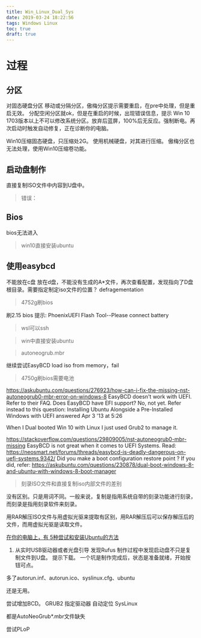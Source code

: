 ```yaml
---
title: Win_Linux_Dual_Sys
date: 2019-03-24 18:22:56
tags: Windows Linux
toc: true
draft: true
---
```


# 过程
## 分区
对固态硬盘分区
移动或分隔分区，傲梅分区提示需要重启，在pre中处理，但是重启无效。
分配空闲分区就ok，但是在重启的时候，出现错误信息，提示 Win 10 1703版本以上不可以修改系统分区。放弃后蓝屏，100%后无反应。强制断电。再次启动时触发自动修复，正在诊断你的电脑。

Win10压缩固态硬盘，只压缩处2G。
使用机械硬盘，对其进行压缩。
傲梅分区也无法处理，使用Win10压缩卷功能。

## 启动盘制作
直接复制ISO文件中内容到U盘中。
>错误：

## Bios
bios无法进入
>win10直接安装ubuntu

## 使用easybcd
不能放在c盘
放在d盘，不能没有生成的A*文件，再次查看配置，发现指向了D盘根目录。需要指定制定iso文件的位置？
defragementation

>4752g刷bios

刷2.15 bios 提示: PhoenixUEFI Flash Tool--Please connect battery

>wsl可以ssh

>win中直接安装ubuntu

>autoneogrub.mbr

继续尝试EasyBCD
load iso from memory，fail

>4750g刷bios需要电池

https://askubuntu.com/questions/276923/how-can-i-fix-the-missing-nst-autoneogrub0-mbr-error-on-windows-8
EasyBCD doesn't work with UEFI. Refer to their FAQ.
Does EasyBCD have EFI support? No, not yet.
Refer instead to this question: Installing Ubuntu Alongside a Pre-Installed Windows with UEFI
answered Apr 3 '13 at 5:26

When I Dual booted Win 10 with Linux I just used Grub2 to manage it.

https://stackoverflow.com/questions/29809005/nst-autoneogrub0-mbr-missing
EasyBCD is not great when it comes to UEFI Systems. Read: https://neosmart.net/forums/threads/easybcd-is-deadly-dangerous-on-uefi-systems.9342/ Did you make a boot configuration restore point ? If you did, refer: https://askubuntu.com/questions/230878/dual-boot-windows-8-and-ubuntu-with-windows-8-boot-manager


>刻录ISO文件和直接复制iso内部文件的差别

没有区别。只是用词不同。一般来说，复制是指用系统自带的刻录功能进行刻录，而刻录是指用刻录软件来刻录。

用RAR解压ISO文件与用虚拟光驱来提取有区别，用RAR解压后可以保存解压后的文件，而用虚拟光驱是读取文件。


[在你的电脑上，有 5种尝试和安装Ubuntu的方法](https://www.helplib.com/Linux/article_13874)
1. 从实时USB驱动器或者光盘引导
发现Rufus
制作过程中发现启动盘不只是复制文件到U盘。
提示下载。
一个坑是制作完成后，状态是准备就绪，开始按钮可点。

多了autorun.inf、autorun.ico、syslinux.cfg、ubuntu

还是无用。

尝试增加BCD。
GRUB2
	指定驱动器
	自动定位
SysLinux

都是AutoNeoGrub*.mbr文件缺失

尝试PLoP



